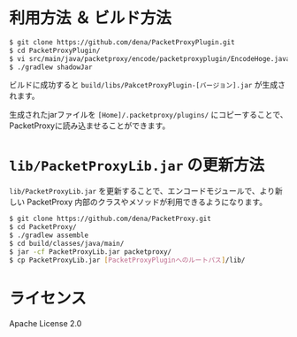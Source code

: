 # 利用方法 ＆ ビルド方法

```bash
$ git clone https://github.com/dena/PacketProxyPlugin.git
$ cd PacketProxyPlugin/
$ vi src/main/java/packetproxy/encode/packetproxyplugin/EncodeHoge.java # エンコードモジュールを実装してください
$ ./gradlew shadowJar
```

ビルドに成功すると `build/libs/PakcetProxyPlugin-[バージョン].jar` が生成されます。

生成されたjarファイルを `[Home]/.packetproxy/plugins/` にコピーすることで、PacketProxyに読み込ませることができます。

# `lib/PacketProxyLib.jar` の更新方法

`lib/PacketProxyLib.jar` を更新することで、エンコードモジュールで、より新しい PacketProxy 内部のクラスやメソッドが利用できるようになります。

```bash
$ git clone https://github.com/dena/PacketProxy.git
$ cd PacketProxy/
$ ./gradlew assemble
$ cd build/classes/java/main/
$ jar -cf PacketProxyLib.jar packetproxy/
$ cp PacketProxyLib.jar [PacketProxyPluginへのルートパス]/lib/
```

# ライセンス

Apache License 2.0

